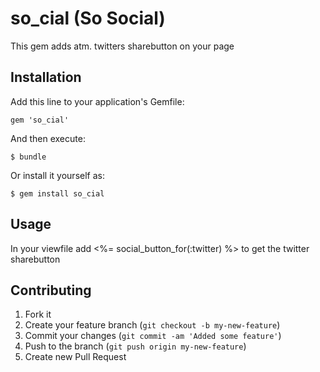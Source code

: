 # so_cial (So Social)

This gem adds atm. twitters sharebutton on your page

## Installation

Add this line to your application's Gemfile:

    gem 'so_cial'

And then execute:

    $ bundle

Or install it yourself as:

    $ gem install so_cial

## Usage

In your viewfile add <%= social_button_for(:twitter) %> to get the twitter sharebutton

## Contributing

1. Fork it
2. Create your feature branch (`git checkout -b my-new-feature`)
3. Commit your changes (`git commit -am 'Added some feature'`)
4. Push to the branch (`git push origin my-new-feature`)
5. Create new Pull Request
